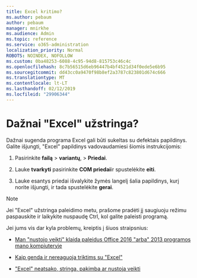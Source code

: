 ```yaml
---
title: Excel kritimo?
ms.author: pebaum
author: pebaum
manager: mnirkhe
ms.audience: Admin
ms.topic: reference
ms.service: o365-administration
localization_priority: Normal
ROBOTS: NOINDEX, NOFOLLOW
ms.custom: 0ba48253-6088-4c95-94d8-815753c46c4c
ms.openlocfilehash: 8c7b56515d6eb96447b4bf4521d34f0ede5e6b95
ms.sourcegitcommit: dd43cc0a9470f98b8ef2a3787c823801d674c666
ms.translationtype: MT
ms.contentlocale: lt-LT
ms.lasthandoff: 02/12/2019
ms.locfileid: "29906344"
---
```

# <a name="frequent-excel-crashes"></a>Dažnai "Excel" užstringa?

Dažnai sugenda programa Excel gali būti sukeltas su defektais papildinys. Galite išjungti, "Excel" papildinys vadovaudamiesi šiomis instrukcijomis:
  
1. Pasirinkite **failą** \> **variantų**, \> **Priedai**.
    
2. Lauke **tvarkyti** pasirinkite **COM priedai**ir spustelėkite **eiti**.
    
3. Lauke esantys priedai išvalykite žymės langelį šalia papildinys, kurį norite išjungti, ir tada spustelėkite **gerai**.
    
> [!NOTE]
> Jei "Excel" užstringa paleidimo metu, prašome pradėti jį saugiuoju režimu paspauskite ir laikykite nuspaudę Ctrl, kol galite paleisti programą. 
  
Jei jums vis dar kyla problemų, kreiptis į šiuos straipsnius:
  
- [Man "nustojo veikti" klaida paleidus Office 2016 "arba" 2013 programos mano kompiuteryje](https://support.office.com/article/52bd7985-4e99-4a35-84c8-2d9b8301a2fa.aspx)
    
- [Kaip genda ir nereaguoja triktims su "Excel"](https://support.microsoft.com/help/2758592/how-to-troubleshoot-crashing-and-not-responding-issues-with-excel)
    
- ["Excel" neatsako, stringa, pakimba ar nustoja veikti](https://support.office.com/article/37e7d3c9-9e84-40bf-a805-4ca6853a1ff4.aspx)
    
